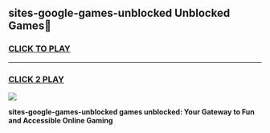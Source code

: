 
## sites-google-games-unblocked Unblocked Games👋
<h3>
<a href="https://news.freeplayer.one?title=sites-google-games-unblocked&ref=16F">CLICK TO PLAY</a></h3>
<hr>

<h3>
<a href="https://news.freeplayer.one?title=sites-google-games-unblocked&ref=16F">CLICK 2 PLAY</a>
  
</h3>

<a href="https://news.freeplayer.one?title=sites-google-games-unblocked&ref=16F/"><img src="https://clearcache.store/games.png"></a>


**sites-google-games-unblocked games unblocked: Your Gateway to Fun and Accessible Online Gaming**
